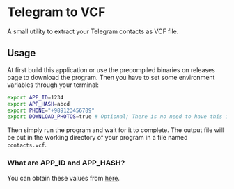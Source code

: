 # Telegram to VCF

A small utility to extract your Telegram contacts as VCF file.

## Usage

At first build this application or use the precompiled binaries on releases page to download the program. Then you have
to set some environment variables through your terminal:

```bash
export APP_ID=1234
export APP_HASH=abcd
export PHONE="+989123456789"
export DOWNLOAD_PHOTOS=true # Optional; There is no need to have this if you don't want the pictures
```

Then simply run the program and wait for it to complete. The output file will be put in the working directory of your
program in a file named `contacts.vcf`.

### What are APP_ID and APP_HASH?

You can obtain these values from [here](https://my.telegram.org/).